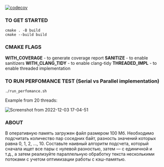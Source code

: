 [![codecov](https://codecov.io/gh/LizaAvsyannik/MADE_Cpp_2022/branch/hw4/graph/badge.svg?token=NX85UGLETP)](https://codecov.io/gh/LizaAvsyannik/MADE_Cpp_2022)
### TO GET STARTED
```
cmake . -B build
cmake --build build
```
### CMAKE FLAGS
**WITH_COVERAGE** - to generate coverage report
**SANITIZE** - to enable sanitizers
**WITH_CLANG_TIDY** - to enable clang-tidy
**THREADED_IMPL** - to enable threaded implementation

### TO RUN PERFOMANCE TEST (Serial vs Parallel implementation)
```
./run_perfomance.sh
```
Example from 20 threads:

![Screenshot from 2022-12-03 17-04-51](https://user-images.githubusercontent.com/66686119/205444984-61c27b02-4e58-4041-a803-ab9c8173e711.png)


### ABOUT
В оперативную память загружен файл размером 100 Мб. Необходимо подсчитать количество пар соседних байт, разность значений которых равна 0, 1, 2, …, 10. Составьте наивный алгоритм подсчета, который сначала ищет все пары с нулевой разностью, затем — с единичной и т.д., а затем реализуйте параллельную обработку текста несколькими потоками с учетом оптимизации работы с кэш-памятью.
